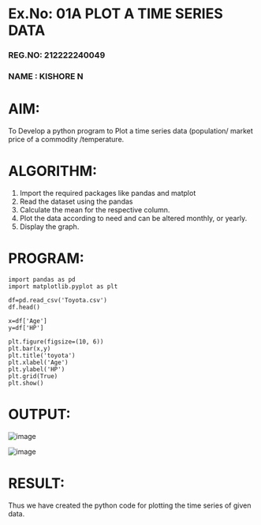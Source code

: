 # Ex.No: 01A PLOT A TIME SERIES DATA
###  REG.NO: 212222240049
### NAME : KISHORE N

# AIM:
To Develop a python program to Plot a time series data (population/ market price of a commodity
/temperature.
# ALGORITHM:
1. Import the required packages like pandas and matplot
2. Read the dataset using the pandas
3. Calculate the mean for the respective column.
4. Plot the data according to need and can be altered monthly, or yearly.
5. Display the graph.
# PROGRAM:
```
import pandas as pd
import matplotlib.pyplot as plt

df=pd.read_csv('Toyota.csv')
df.head()

```

```
x=df['Age']
y=df['HP']

plt.figure(figsize=(10, 6))
plt.bar(x,y)
plt.title('toyota')
plt.xlabel('Age')
plt.ylabel('HP')
plt.grid(True)
plt.show()
```



# OUTPUT:

![image](https://github.com/user-attachments/assets/b86bda39-e6d0-4d75-958c-1c657948d25b)

![image](https://github.com/user-attachments/assets/650c7562-e35b-44da-8ad1-1a4b9f4a8aa9)

# RESULT:
Thus we have created the python code for plotting the time series of given data.
